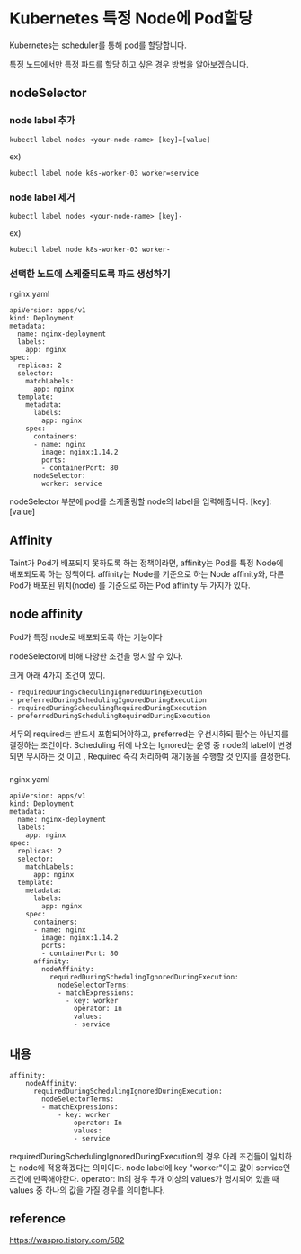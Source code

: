 # Kubernetes 특정 Node에 Pod할당

Kubernetes는 scheduler를 통해 pod를 할당합니다. 

특정 노드에서만 특정 파드를 할당 하고 싶은 경우 방법을 알아보겠습니다.

##  nodeSelector

### node label 추가

    kubectl label nodes <your-node-name> [key]=[value]
  
ex)
  
    kubectl label node k8s-worker-03 worker=service
  
### node label 제거
  
    kubectl label nodes <your-node-name> [key]-

ex)
  
    kubectl label node k8s-worker-03 worker-
  

### 선택한 노드에 스케줄되도록 파드 생성하기

nginx.yaml

    apiVersion: apps/v1
    kind: Deployment
    metadata:
      name: nginx-deployment
      labels:
        app: nginx
    spec:
      replicas: 2
      selector:
        matchLabels:
          app: nginx
      template:
        metadata:
          labels:
            app: nginx
        spec:
          containers:
          - name: nginx
            image: nginx:1.14.2
            ports:
            - containerPort: 80
          nodeSelector:
            worker: service
            
            
nodeSelector 부분에 pod를 스케줄링할 node의 label을 입력해줍니다. [key]: [value]


## Affinity

Taint가 Pod가 배포되지 못하도록 하는 정책이라면, affinity는 Pod를 특정 Node에 배포되도록 하는 정책이다. affinity는 Node를 기준으로 하는 Node affinity와, 다른 Pod가 배포된 위치(node) 를 기준으로 하는 Pod affinity 두 가지가 있다. 

## node affinity

Pod가 특정 node로 배포되도록 하는 기능이다

nodeSelector에 비해 다양한 조건을 명시할 수 있다.


크게 아래 4가지 조건이 있다.

    - requiredDuringSchedulingIgnoredDuringExecution 
    - preferredDuringSchedulingIgnoredDuringExecution 
    - requiredDuringSchedulingRequiredDuringExecution 
    - preferredDuringSchedulingRequiredDuringExecution


서두의 required는 반드시 포함되어야하고, preferred는 우선시하되 필수는 아닌지를 결정하는 조건이다. Scheduling 뒤에 나오는 Ignored는 운영 중 node의 label이 변경되면 무시하는 것 이고 , Required 즉각 처리하여 재기동을 수행할 것 인지를 결정한다. 



### 

nginx.yaml

    apiVersion: apps/v1
    kind: Deployment
    metadata:
      name: nginx-deployment
      labels:
        app: nginx
    spec:
      replicas: 2
      selector:
        matchLabels:
          app: nginx
      template:
        metadata:
          labels:
            app: nginx
        spec:
          containers:
          - name: nginx
            image: nginx:1.14.2
            ports:
            - containerPort: 80
          affinity:
            nodeAffinity:
              requiredDuringSchedulingIgnoredDuringExecution:
                nodeSelectorTerms:
                - matchExpressions:
                  - key: worker
                    operator: In
                    values:
                    - service         
                    
## 내용


    affinity:
        nodeAffinity:
          requiredDuringSchedulingIgnoredDuringExecution:
            nodeSelectorTerms:
            - matchExpressions:
                - key: worker
                    operator: In
                    values:
                    - service

requiredDuringSchedulingIgnoredDuringExecution의 경우 아래 조건들이 일치하는 node에 적용하겠다는 의미이다. node label에 key "worker"이고 값이 service인 조건에 만족해야한다.  operator: In의 경우 두개 이상의 values가 명시되어 있을 때 values 중 하나의 값을 가질 경우를 의미합니다.

## reference
https://waspro.tistory.com/582
